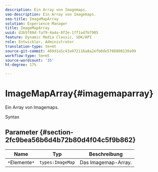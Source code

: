 ```yaml
---
description: Ein Array von Imagemaps.
seo-description: Ein Array von Imagemaps.
seo-title: ImageMapArray
solution: Experience Manager
title: ImageMapArray
uuid: d3b5f80d-faf9-4a4a-8f2e-1ff1ad7b7905
feature: Dynamic Media Classic, SDK/API
role: Entwickler, Administrator
translation-type: tm+mt
source-git-commit: 469d1a5c43a972116a8a2efb0de5708800130a99
workflow-type: tm+mt
source-wordcount: '35'
ht-degree: 17%

---
```



# ImageMapArray{#imagemaparray}

Ein Array von Imagemaps.

Syntax

## Parameter {#section-2fc9bea56b6d4b72b80d4f04c5f9b862}

| Name | Typ | Beschreibung |
|---|---|---|
| `*`Elemente`*` | `types:ImageMap` | Das Imagemap-Array. |

